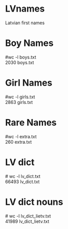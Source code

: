 # LVnames
Latvian first names

# Boy Names
\#wc -l boys.txt<br>
2030 boys.txt

# Girl Names
\#wc -l girls.txt<br>
2863 girls.txt

# Rare Names
\#wc -l extra.txt<br>
260 extra.txt

# LV dict
\# wc -l lv_dict.txt<br>
66493 lv_dict.txt

# LV dict nouns
\# wc -l lv_dict_lietv.txt<br>
41989 lv_dict_lietv.txt
